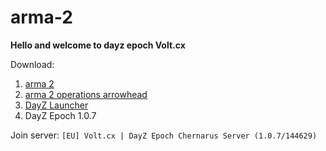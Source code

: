 # arma-2





**Hello and welcome to dayz epoch Volt.cx**

Download:
1.  [arma 2](https://store.steampowered.com/app/33900/Arma_2/)
2.  [arma 2 operations arrowhead](https://store.steampowered.com/app/33930/Arma_2_Operation_Arrowhead/)
3.  [DayZ Launcher](https://dayzlauncher.com/)
4.  DayZ Epoch 1.0.7

Join server: `[EU] Volt.cx | DayZ Epoch Chernarus Server (1.0.7/144629)`
